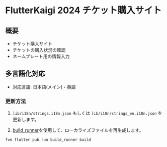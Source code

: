 # FlutterKaigi 2024 チケット購入サイト

## 概要

- チケット購入サイト
- チケットの購入状況の確認
- ネームプレート用の情報入力

## 多言語化対応

- 対応言語: 日本語(メイン)・英語

### 更新方法

1. `lib/i18n/strings.i18n.json` もしくは `lib/i18n/strings_en.i18n.json` を更新します。

1. [build_runner](https://pub.dev/packages/build_runner)を使用して、ローカライズファイルを再生成します。

```bash
fvm flutter pub run build_runner build
```
